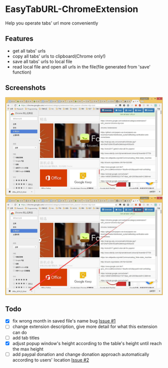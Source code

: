 # EasyTabURL-ChromeExtension
Help you operate tabs' url more conveniently

## Features
- get all tabs' urls
- copy all tabs' urls to clipboard(Chrome only!)
- save all tabs' urls to local file
- read local file and open all urls in the file(file generated from 'save' function)

## Screenshots
![Generate](screenshot/2.jpg)
![Save](screenshot/3.jpg)

## Todo
- [x] fix wrong month in saved file's name bug [Issue #1](https://github.com/coder-chenzhi/EasyTabURL-ChromeExtension/issues/1)
- [ ] change extension description, give more detail for what this extension can do
- [ ] add tab titles
- [x] adjust popup window's height according to the table's height until reach the max height
- [ ] add paypal donation and change donation approach automatically according to users' location [Issue #2](https://github.com/coder-chenzhi/EasyTabURL-ChromeExtension/issues/2)